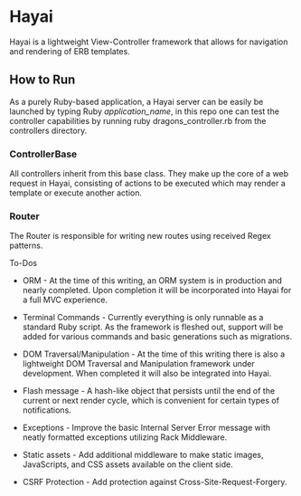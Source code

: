 # Hayai

Hayai is a lightweight View-Controller framework that allows for navigation and
rendering of ERB templates.

## How to Run

As a purely Ruby-based application, a Hayai server can be easily be launched by typing
Ruby *application_name*, in this repo one can test the controller capabilities by running
ruby dragons_controller.rb from the controllers directory.

### ControllerBase

All controllers inherit from this base class. They make up the core of a web request in Hayai,
consisting of actions to be executed which may render a template or execute another action.

### Router

The Router is responsible for writing new routes using received Regex patterns.

To-Dos

 - ORM - At the time of this writing, an ORM system is in production and nearly completed. Upon completion it will be incorporated into Hayai for a full MVC experience.

 - Terminal Commands - Currently everything is only runnable as a standard Ruby script. As the framework is fleshed out, support will be added for various commands and basic generations such as migrations.

 - DOM Traversal/Manipulation - At the time of this writing there is also a lightweight DOM Traversal and Manipulation framework under development. When completed it will also be integrated into Hayai.

 - Flash message - A hash-like object that persists until the end of the current or next render cycle, which is convenient for certain types of notifications.

 - Exceptions - Improve the basic Internal Server Error message with neatly formatted exceptions utilizing Rack Middleware.

 - Static assets - Add additional middleware to make static images, JavaScripts, and CSS assets available on the client side.

 - CSRF Protection - Add protection against Cross-Site-Request-Forgery.
